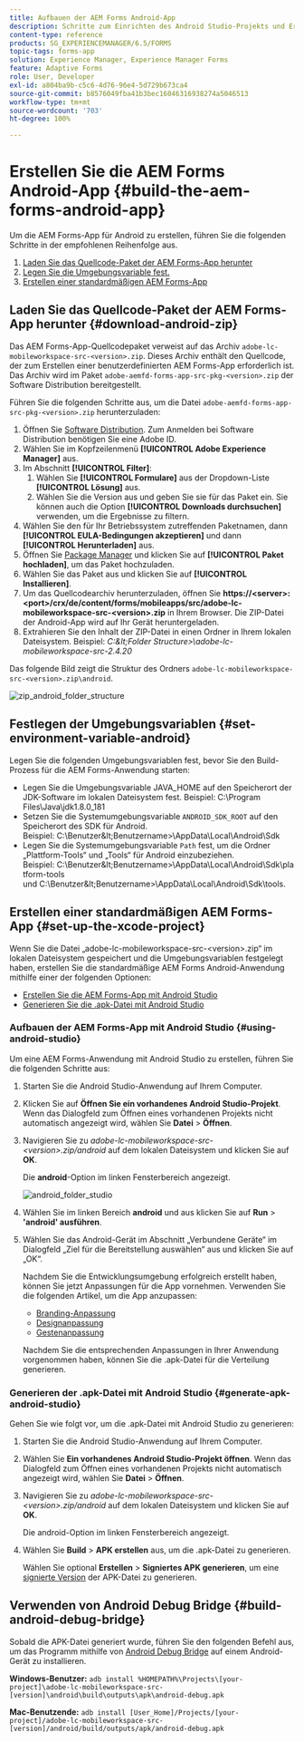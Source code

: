 ```yaml
---
title: Aufbauen der AEM Forms Android-App
description: Schritte zum Einrichten des Android Studio-Projekts und Erstellen der APK-Datei für die AEM Forms-App für Android
content-type: reference
products: SG_EXPERIENCEMANAGER/6.5/FORMS
topic-tags: forms-app
solution: Experience Manager, Experience Manager Forms
feature: Adaptive Forms
role: User, Developer
exl-id: a804ba9b-c5c6-4d76-96e4-5d729b673ca4
source-git-commit: b8576049fba41b3bec16046316938274a5046513
workflow-type: tm+mt
source-wordcount: '703'
ht-degree: 100%

---
```


# Erstellen Sie die AEM Forms Android-App {#build-the-aem-forms-android-app}

Um die AEM Forms-App für Android zu erstellen, führen Sie die folgenden Schritte in der empfohlenen Reihenfolge aus.

1. [Laden Sie das Quellcode-Paket der AEM Forms-App herunter](#download-android-zip)
1. [Legen Sie die Umgebungsvariable fest.](#set-environment-variable-android)
1. [Erstellen einer standardmäßigen AEM Forms-App](#set-up-the-xcode-project)

## Laden Sie das Quellcode-Paket der AEM Forms-App herunter {#download-android-zip}

Das AEM Forms-App-Quellcodepaket verweist auf das Archiv `adobe-lc-mobileworkspace-src-<version>.zip`. Dieses Archiv enthält den Quellcode, der zum Erstellen einer benutzerdefinierten AEM Forms-App erforderlich ist. Das Archiv wird im Paket `adobe-aemfd-forms-app-src-pkg-<version>.zip` der Software Distribution bereitgestellt.

Führen Sie die folgenden Schritte aus, um die Datei `adobe-aemfd-forms-app-src-pkg-<version>.zip` herunterzuladen:

1. Öffnen Sie [Software Distribution](https://experience.adobe.com/downloads). Zum Anmelden bei Software Distribution benötigen Sie eine Adobe ID.
1. Wählen Sie im Kopfzeilenmenü **[!UICONTROL Adobe Experience Manager]** aus.
1. Im Abschnitt **[!UICONTROL Filter]**:
   1. Wählen Sie **[!UICONTROL Formulare]** aus der Dropdown-Liste **[!UICONTROL Lösung]** aus.
   2. Wählen Sie die Version aus und geben Sie sie für das Paket ein. Sie können auch die Option **[!UICONTROL Downloads durchsuchen]** verwenden, um die Ergebnisse zu filtern.
1. Wählen Sie den für Ihr Betriebssystem zutreffenden Paketnamen, dann **[!UICONTROL EULA-Bedingungen akzeptieren]** und dann **[!UICONTROL Herunterladen]** aus.
1. Öffnen Sie [Package Manager](/help/sites-administering/package-manager.md) und klicken Sie auf **[!UICONTROL Paket hochladen]**, um das Paket hochzuladen.
1. Wählen Sie das Paket aus und klicken Sie auf **[!UICONTROL Installieren]**.
1. Um das Quellcodearchiv herunterzuladen, öffnen Sie **https://&lt;server>:&lt;port>/crx/de/content/forms/mobileapps/src/adobe-lc-mobileworkspace-src-&lt;version>.zip** in Ihrem Browser. Die ZIP-Datei der Android-App wird auf Ihr Gerät heruntergeladen.
1. Extrahieren Sie den Inhalt der ZIP-Datei in einen Ordner in Ihrem lokalen Dateisystem. Beispiel: *C:\&lt;Folder Structure>\adobe-lc-mobileworkspace-src-2.4.20*

Das folgende Bild zeigt die Struktur des Ordners `adobe-lc-mobileworkspace-src-<version>.zip\android`.

![zip_android_folder_structure](assets/zip_android_folder_structure.png)

## Festlegen der Umgebungsvariablen {#set-environment-variable-android}

Legen Sie die folgenden Umgebungsvariablen fest, bevor Sie den Build-Prozess für die AEM Forms-Anwendung starten:

* Legen Sie die Umgebungsvariable JAVA_HOME auf den Speicherort der JDK-Software im lokalen Dateisystem fest. Beispiel: C:\Program Files\Java\jdk1.8.0_181
* Setzen Sie die Systemumgebungsvariable `ANDROID_SDK_ROOT` auf den Speicherort des SDK für Android. Beispiel: C:\Benutzer\&lt;Benutzername>\AppData\Local\Android\Sdk
* Legen Sie die Systemumgebungsvariable `Path` fest, um die Ordner „Plattform-Tools“ und „Tools“ für Android einzubeziehen. Beispiel: C:\Benutzer\&lt;Benutzername>\AppData\Local\Android\Sdk\platform-tools und C:\Benutzer\&lt;Benutzername>\AppData\Local\Android\Sdk\tools.

## Erstellen einer standardmäßigen AEM Forms-App {#set-up-the-xcode-project}

Wenn Sie die Datei „adobe-lc-mobileworkspace-src-&lt;version>.zip“ im lokalen Dateisystem gespeichert und die Umgebungsvariablen festgelegt haben, erstellen Sie die standardmäßige AEM Forms Android-Anwendung mithilfe einer der folgenden Optionen:

* [Erstellen Sie die AEM Forms-App mit Android Studio](#using-android-studio)
* [Generieren Sie die .apk-Datei mit Android Studio](#generate-apk-android-studio)

### Aufbauen der AEM Forms-App mit Android Studio {#using-android-studio}

Um eine AEM Forms-Anwendung mit Android Studio zu erstellen, führen Sie die folgenden Schritte aus:

1. Starten Sie die Android Studio-Anwendung auf Ihrem Computer.
1. Klicken Sie auf **Öffnen Sie ein vorhandenes Android Studio-Projekt**. Wenn das Dialogfeld zum Öffnen eines vorhandenen Projekts nicht automatisch angezeigt wird, wählen Sie **Datei** > **Öffnen**.
1. Navigieren Sie zu *adobe-lc-mobileworkspace-src-&lt;version>.zip/android* auf dem lokalen Dateisystem und klicken Sie auf **OK**.

   Die **android**-Option im linken Fensterbereich angezeigt.

   ![android_folder_studio](assets/android_folder_studio.png)

1. Wählen Sie im linken Bereich **android** und aus klicken Sie auf **Run** > **&#39;android&#39; ausführen**.
1. Wählen Sie das Android-Gerät im Abschnitt „Verbundene Geräte“ im Dialogfeld „Ziel für die Bereitstellung auswählen“ aus und klicken Sie auf „OK“.

   Nachdem Sie die Entwicklungsumgebung erfolgreich erstellt haben, können Sie jetzt Anpassungen für die App vornehmen. Verwenden Sie die folgenden Artikel, um die App anzupassen:

   * [Branding-Anpassung](/help/forms/using/branding-customization.md)
   * [Designanpassung](/help/forms/using/theme-customization.md)
   * [Gestenanpassung](/help/forms/using/gesture-customization.md)

   Nachdem Sie die entsprechenden Anpassungen in Ihrer Anwendung vorgenommen haben, können Sie die .apk-Datei für die Verteilung generieren.

### Generieren der .apk-Datei mit Android Studio {#generate-apk-android-studio}

Gehen Sie wie folgt vor, um die .apk-Datei mit Android Studio zu generieren:

1. Starten Sie die Android Studio-Anwendung auf Ihrem Computer.
1. Wählen Sie **Ein vorhandenes Android Studio-Projekt öffnen**. Wenn das Dialogfeld zum Öffnen eines vorhandenen Projekts nicht automatisch angezeigt wird, wählen Sie **Datei** > **Öffnen**.
1. Navigieren Sie zu *adobe-lc-mobileworkspace-src-&lt;version>.zip/android* auf dem lokalen Dateisystem und klicken Sie auf **OK**.

   Die android-Option im linken Fensterbereich angezeigt.

1. Wählen Sie **Build** > **APK erstellen** aus, um die .apk-Datei zu generieren.

   Wählen Sie optional **Erstellen** > **Signiertes APK generieren**, um eine [signierte Version](https://developer.android.com/studio/publish/app-signing) der APK-Datei zu generieren.

## Verwenden von Android Debug Bridge {#build-android-debug-bridge}

Sobald die APK-Datei generiert wurde, führen Sie den folgenden Befehl aus, um das Programm mithilfe von [Android Debug Bridge](https://developer.android.com/tools/adb) auf einem Android-Gerät zu installieren.

**Windows-Benutzer:** `adb install %HOMEPATH%\Projects\[your-project]\adobe-lc-mobileworkspace-src-[version]\android\build\outputs\apk\android-debug.apk`

**Mac-Benutzende:** `adb install [User_Home]/Projects/[your-project]/adobe-lc-mobileworkspace-src-[version]/android/build/outputs/apk/android-debug.apk`
